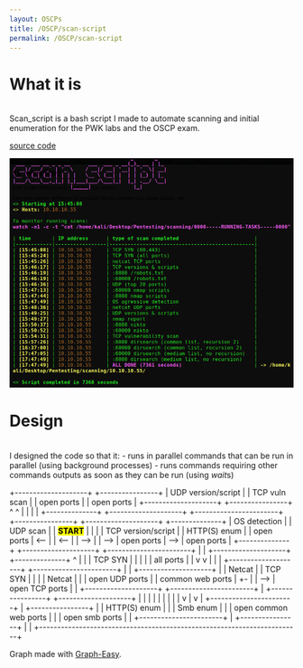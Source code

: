```yaml
---
layout: OSCPs
title: /OSCP/scan-script
permalink: /OSCP/scan-script
---
```


<h1>What it is</h1>

<p><br>Scan_script is a bash script I made to automate scanning and initial enumeration for the PWK labs and the OSCP exam.

<a href="https://github.com/Plotkine/scan_script" target="_blank" rel="noopener noreferrer">source code</a>

<img src="/OSCP/scan-script/execution-example.png" alt="execution example" width="800" height="auto"></p>

<h1>Design</h1>

<p><br>I designed the code so that it:
- runs in parallel commands that can be run in parallel (using background processes)
- runs commands requiring other commands outputs as soon as they can be run (using <i>wait</i>s)

<!--  <img src="/OSCP/scan-script/flow.png" alt="script flow" width="800" height="auto"></p> -->

<div class="container-ascii-graph">                     +--------------------+                                   +----------------+
                     | UDP version/script |                                   | TCP vuln scan  |
                     |     open ports     |                                   |   open ports   |
                     +--------------------+                                   +----------------+
                       ^                                                        ^
                       |                                                        |
                       |                                                        |
+--------------+     +--------------------+     +-----------------------+     +----------------+     +--------------------+     +--------------+
| OS detection |     |      UDP scan      |     |         <mark><b>START</b></mark>         |     |                |     | TCP version/script |     | HTTP(S) enum |
|  open ports  | <-- |                    | <-- |                       | --> |                | --> |     open ports     | --> |  open ports  |
+--------------+     +--------------------+     +-----------------------+     |                |     +--------------------+     +--------------+
  ^                    |                          |                           |    TCP SYN     |
  |                    |                          |                           |   all ports    |
  |                    v                          v                           |                |
  |                  +--------------------+     +-----------------------+     |                |     +--------------------+
  |                  |       Netcat       |     |        TCP SYN        |     |                |     |       Netcat       |
  |                  |   open UDP ports   |     |   common web ports    |  +- |                | --> |   open TCP ports   |
  |                  +--------------------+     +-----------------------+  |  +----------------+     +--------------------+
  |                                               |                        |    |
  |                                               |                        |    |
  |                                               v                        |    v
  |                                             +-----------------------+  |  +----------------+
  |                                             |     HTTP(S) enum      |  |  |    Smb enum    |
  |                                             | open common web ports |  |  | open smb ports |
  |                                             +-----------------------+  |  +----------------+
  |                                                                        |
  +------------------------------------------------------------------------+</div></p>

<p>Graph made with <a href="https://github.com/ironcamel/Graph-Easy" target="_blank" rel="noopener noreferrer">Graph-Easy</a>.</p>

<!-- <p>Source code and instructions on how to use this script <a href="https://github.com/Plotkine/scan_script" target="_blank" rel="noopener noreferrer">here</a>.</p> -->
